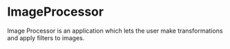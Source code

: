 ImageProcessor
==============

Image Processor is an application which lets the user make transformations and apply filters to images.

